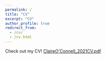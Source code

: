 ```yaml
---
permalink: /
title: "CV"
excerpt: "CV"
author_profile: true
redirect_from: 
  - /cv/
  - /cv.html
---
```


Check out my CV!
[ClaireO'Connell_2021CV.pdf](https://github.com/claireloconnell/claireloconnell.github.io/files/6957155/ClaireO.Connell_2021CV.pdf)


